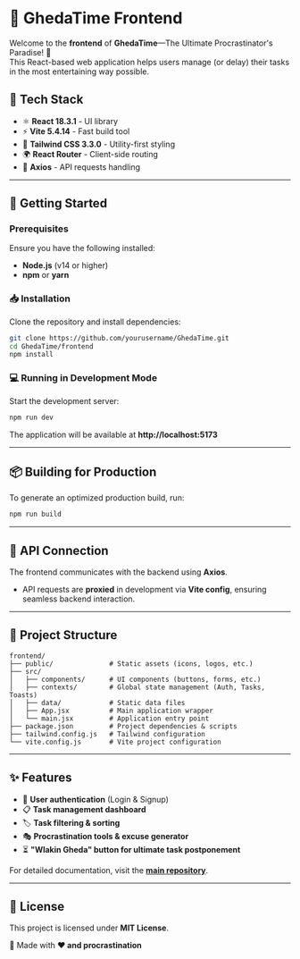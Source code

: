 # 🌟 GhedaTime Frontend

Welcome to the **frontend** of **GhedaTime**—The Ultimate Procrastinator's Paradise! 🎉  
This React-based web application helps users manage (or delay) their tasks in the most entertaining way possible.

## 🚀 Tech Stack

- ⚛ **React 18.3.1** - UI library  
- ⚡ **Vite 5.4.14** - Fast build tool  
- 🎨 **Tailwind CSS 3.3.0** - Utility-first styling  
- 🌍 **React Router** - Client-side routing  
- 🔗 **Axios** - API requests handling  

---

## 🔧 Getting Started

### Prerequisites  
Ensure you have the following installed:  
- **Node.js** (v14 or higher)  
- **npm** or **yarn**  

### 📥 Installation  
Clone the repository and install dependencies:  
```bash
git clone https://github.com/yourusername/GhedaTime.git
cd GhedaTime/frontend
npm install
```

### 💻 Running in Development Mode  
Start the development server:  
```bash
npm run dev
```
The application will be available at **http://localhost:5173**  

---

## 📦 Building for Production  
To generate an optimized production build, run:  
```bash
npm run build
```

---

## 🔗 API Connection  

The frontend communicates with the backend using **Axios**.  
- API requests are **proxied** in development via **Vite config**, ensuring seamless backend interaction.  

---

## 📁 Project Structure  

```
frontend/
├── public/              # Static assets (icons, logos, etc.)
├── src/
│   ├── components/      # UI components (buttons, forms, etc.)
│   ├── contexts/        # Global state management (Auth, Tasks, Toasts)
│   ├── data/            # Static data files
│   ├── App.jsx          # Main application wrapper
│   └── main.jsx         # Application entry point
├── package.json         # Project dependencies & scripts
├── tailwind.config.js   # Tailwind configuration
└── vite.config.js       # Vite project configuration
```

---

## ✨ Features  

- 🔑 **User authentication** (Login & Signup)  
- 📋 **Task management dashboard**  
- 🏷 **Task filtering & sorting**  
- 🎭 **Procrastination tools & excuse generator**  
- ⏳ **"Wlakin Gheda" button for ultimate task postponement**  

For detailed documentation, visit the **[main repository](https://github.com/yourusername/GhedaTime)**.  

---

## 📜 License  
This project is licensed under **MIT License**.  

📢 Made with **❤️ and procrastination**  
```